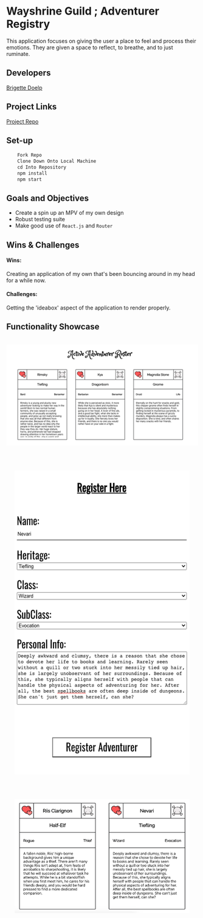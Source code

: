 # Wayshrine Guild ; Adventurer Registry

This application focuses on giving the user a place to feel and process their emotions. They are given a space to reflect, to breathe, and to just ruminate.

## Developers
[Brigette Doelp](https://github.com/BrigetteDoelp)

## Project Links
[Project Repo](https://github.com/BrigetteDoelp/wayshrine-adventurer-registry)<br>

## Set-up

  ```
      Fork Repo
      Clone Down Onto Local Machine
      cd Into Repository
      npm install
      npm start
 ```

## Goals and Objectives
- Create a spin up an MPV of my own design
- Robust testing suite
- Make good use of `React.js` and `Router`


## Wins & Challenges
#### Wins:
Creating an application of my own that's been bouncing around in my head for a while now.


#### Challenges:
Getting the 'ideabox' aspect of the application to render properly.

## Functionality Showcase

<p align="center"></br>
  <img src="src/Assets/roster.png" alt="roster page" width="700">
</p><br>

<p align="center"></br>
  <img width="460" height="800" src="src/Assets/registryform.png" alt="adventurer create form">
</p><br>

<p align="center"></br>
  <img width="460" height="300" src="src/Assets/charactercards.png" alt="example of cards">
</p><br>

